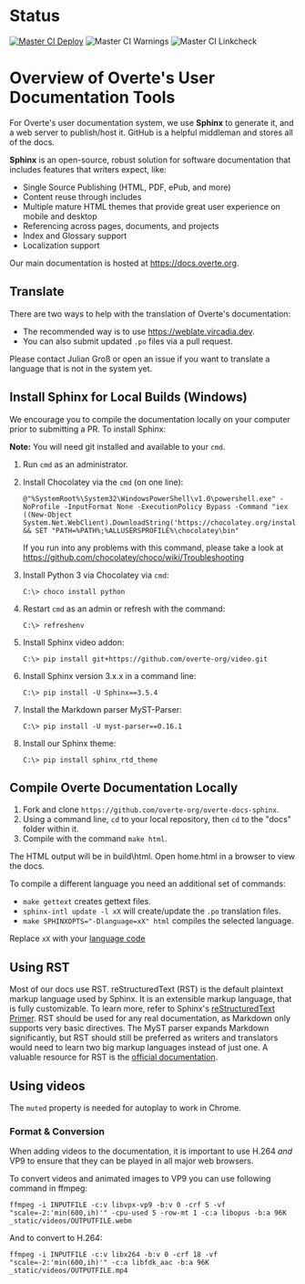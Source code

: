 # Status

[![Master CI Deploy](https://readthedocs.org/projects/overte-docs/badge/?version=latest)](http://docs.overte.org/en/latest/?badge=latest) ![Master CI Warnings](https://github.com/overte-org/vircadia-docs-sphinx/actions/workflows/master_warnings.yml/badge.svg) ![Master CI Linkcheck](https://github.com/overte-org/vircadia-docs-sphinx/actions/workflows/master_linkcheck.yml/badge.svg)

# Overview of Overte's User Documentation Tools

For Overte's user documentation system, we use **Sphinx** to generate it, and a web server to publish/host it. GitHub is a helpful middleman and stores all of the docs.

**Sphinx** is an open-source, robust solution for software documentation that includes features that writers expect, like:

* Single Source Publishing (HTML, PDF, ePub, and more)
* Content reuse through includes
* Multiple mature HTML themes that provide great user experience on mobile and desktop
* Referencing across pages, documents, and projects
* Index and Glossary support
* Localization support

Our main documentation is hosted at https://docs.overte.org.


## Translate

There are two ways to help with the translation of Overte's documentation:
* The recommended way is to use https://weblate.vircadia.dev.
* You can also submit updated `.po` files via a pull request.

Please contact Julian Groß or open an issue if you want to translate a language that is not in the system yet.

## Install Sphinx for Local Builds (Windows)

We encourage you to compile the documentation locally on your computer prior to submitting a PR. To install Sphinx:

**Note:** You will need git installed and available to your `cmd`.

1. Run `cmd` as an administrator.
2. Install Chocolatey via the `cmd` (on one line):

    ```
    @"%SystemRoot%\System32\WindowsPowerShell\v1.0\powershell.exe" -NoProfile -InputFormat None -ExecutionPolicy Bypass -Command "iex ((New-Object System.Net.WebClient).DownloadString('https://chocolatey.org/install.ps1'))" && SET "PATH=%PATH%;%ALLUSERSPROFILE%\chocolatey\bin"
    ```
    If you run into any problems with this command, please take a look at https://github.com/chocolatey/choco/wiki/Troubleshooting

3. Install Python 3 via Chocolatey via `cmd`:

    ```
    C:\> choco install python
    ```

4. Restart `cmd` as an admin or refresh with the command:

    ```
    C:\> refreshenv
    ```
5. Install Sphinx video addon:

    ```
    C:\> pip install git+https://github.com/overte-org/video.git
    ```

5. Install Sphinx version 3.x.x in a command line:

    ```
    C:\> pip install -U Sphinx==3.5.4
    ```

6. Install the Markdown parser MyST-Parser:

    ```
    C:\> pip install -U myst-parser==0.16.1
    ```

7. Install our Sphinx theme:

    ```
    C:\> pip install sphinx_rtd_theme
    ```

## Compile Overte Documentation Locally

1. Fork and clone `https://github.com/overte-org/overte-docs-sphinx`.
2. Using a command line, `cd` to your local repository, then `cd` to the "docs" folder within it.
3. Compile with the command `make html`.

The HTML output will be in build\html. Open home.html in a browser to view the docs.

To compile a different language you need an additional set of commands:
- `make gettext` creates gettext files.
- `sphinx-intl update -l xX` will create/update the `.po` translation files.
- `make SPHINXOPTS="-Dlanguage=xX" html` compiles the selected language.

Replace `xX` with your [language code](https://www.sphinx-doc.org/en/master/usage/configuration.html#confval-language)

## Using RST

Most of our docs use RST. reStructuredText (RST) is the default plaintext markup language used by Sphinx. It is an extensible markup language, that is fully customizable. To learn more, refer to Sphinx's [reStructuredText Primer](https://www.sphinx-doc.org/en/2.0/usage/restructuredtext/basics.html).
RST should be used for any real documentation, as Markdown only supports very basic directives.
The MyST parser expands Markdown significantly, but RST should still be preferred as writers and translators would need to learn two big markup languages instead of just one.
A valuable resource for RST is the [official documentation](https://docutils.sourceforge.io/docs/ref/rst/restructuredtext.html).

## Using videos

The `muted` property is needed for autoplay to work in Chrome.

### Format & Conversion

When adding videos to the documentation, it is important to use H.264 *and* VP9 to ensure that they can be played in all major web browsers.

To convert videos and animated images to VP9 you can use following command in ffmpeg:

```
ffmpeg -i INPUTFILE -c:v libvpx-vp9 -b:v 0 -crf 5 -vf "scale=-2:'min(600,ih)'" -cpu-used 5 -row-mt 1 -c:a libopus -b:a 96K _static/videos/OUTPUTFILE.webm
```

And to convert to H.264:

```
ffmpeg -i INPUTFILE -c:v libx264 -b:v 0 -crf 18 -vf "scale=-2:'min(600,ih)'" -c:a libfdk_aac -b:a 96K _static/videos/OUTPUTFILE.mp4
```
